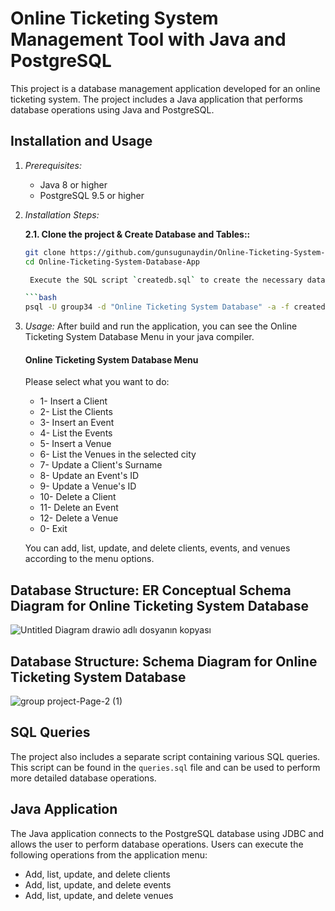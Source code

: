 # Online Ticketing System Management Tool with Java and PostgreSQL

This project is a database management application developed for an online ticketing system. The project includes a Java application that performs database operations using Java and PostgreSQL.

## Installation and Usage

1. *Prerequisites:*
    - Java 8 or higher
    - PostgreSQL 9.5 or higher

2. *Installation Steps:*

   **2.1. Clone the project & Create Database and Tables::**

   ```bash
   git clone https://github.com/gunsugunaydin/Online-Ticketing-System-Database.git
   cd Online-Ticketing-System-Database-App

    Execute the SQL script `createdb.sql` to create the necessary database schema and tables. This script initializes the structure required for the Online Ticketing System.

   ```bash
   psql -U group34 -d "Online Ticketing System Database" -a -f createdb.sql

3. *Usage:*
    After build and run the application, you can see the Online Ticketing System Database Menu in your java compiler.

    #### Online Ticketing System Database Menu
    
    Please select what you want to do:
    
    - 1- Insert a Client
    - 2- List the Clients
    - 3- Insert an Event
    - 4- List the Events
    - 5- Insert a Venue
    - 6- List the Venues in the selected city
    - 7- Update a Client's Surname
    - 8- Update an Event's ID
    - 9- Update a Venue's ID
    - 10- Delete a Client
    - 11- Delete an Event
    - 12- Delete a Venue
    - 0- Exit
    
    You can add, list, update, and delete clients, events, and venues according to the menu options.

## Database Structure: ER Conceptual Schema Diagram for Online Ticketing System Database

![Untitled Diagram drawio adlı dosyanın kopyası](https://github.com/gunsugunaydin/Online-Ticketing-System-Database-Management-Application/assets/110038957/68c28536-3e97-4b42-8468-990d6e7d0a9e)


## Database Structure: Schema Diagram for Online Ticketing System Database


![group project-Page-2 (1)](https://github.com/gunsugunaydin/Online-Ticketing-System-Database-Management-Application/assets/110038957/4f9e7110-b574-45ee-99f1-606eef3f5eac)



## SQL Queries

The project also includes a separate script containing various SQL queries. This script can be found in the `queries.sql` file and can be used to perform more detailed database operations.

## Java Application

The Java application connects to the PostgreSQL database using JDBC and allows the user to perform database operations. Users can execute the following operations from the application menu:

- Add, list, update, and delete clients
- Add, list, update, and delete events
- Add, list, update, and delete venues


